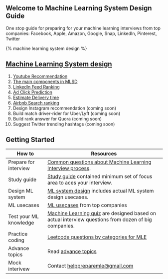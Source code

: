 
## Welcome to Machine Learning System Design Guide 

One stop guide for preparing for your machine learning interviews from top companies: Facebook, Apple, Amazon, Google, Snap, LinkedIn, Pinterest, Twitter 

{% machine learning system design %}

## [Machine Learning System design](https://github.com/khangich/machine-learning-interview/blob/master/course.md) 

1. [Youtube Recommendation](https://docs.google.com/document/d/1_hKe8IdgI3ishoP1hyKTi13OtgV87ACQzPfku2ISis0/edit)
2. [The main components in MLSD](https://docs.google.com/document/d/14l_t6GcXJ_Afp5WYCaUguxrqbdPovdU-P77nSUnYw7M/edit#heading=h.qjsyobo6l22v)
3. [LinkedIn Feed Ranking](https://docs.google.com/document/d/1kWITEDGz7WBcNRZAvId1c6glgtBbf7rxEauK3TzK3MA/edit)
4. [Ad Click Prediction](https://docs.google.com/document/d/171TRaMK9ADFXGKXOcmONuhhuHwYJDNVDkWDDohBYVNk/edit)
5. [Estimate Delivery time](https://docs.google.com/document/d/1yBYE4zR-jlkljeKXDYveXHBWozjrpUOGWghV6SLgzOM/edit)
6. [Airbnb Search ranking](https://docs.google.com/document/d/1Ecc-BLkaIWOtq5Wd3-BuNS7jq0b1NhclcgxWzReINlQ/edit)
7. Design Instagram recommendation (coming soon)
8. Build match driver-rider for Uber/Lyft (coming soon)
9. Build rank answer for Quora (coming soon)
10. Suggest Twitter trending hashtags (coming soon)



## Getting Started

| How to  | Resources |
| ------------- | ------------- |
| Prepare for interview  | [Common questions about Machine Learning Interview process](https://github.com/khangich/machine-learning-interview/blob/master/faqs.md).   |
| Study guide | [Study guide](https://github.com/khangich/machine-learning-interview/blob/master/README.md) contained minimum set of focus area to aces your interview.   |
| Design ML system | [ML system design](https://github.com/khangich/machine-learning-interview/blob/master/design.md) includes actual ML system design usecases.    |
| ML usecases | [ML usecases](https://github.com/khangich/machine-learning-interview/blob/master/appliedml.md) from top companies    |
| Test your ML knowledge  | [Machine Learning quiz](https://github.com/khangich/machine-learning-interview/blob/master/quiz.md) are designed based on actual interview questions from dozen of big companies.  |
| Practice coding  | [Leetcode questions by categories for MLE](https://github.com/khangich/machine-learning-interview/blob/master/leetcode.md)  |
| Advance topics | Read [advance topics](https://github.com/khangich/machine-learning-interview/blob/master/extra.md) |
| Mock interivew  | Contact helppreparemle@gmail.com |
